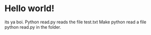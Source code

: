 # Hello world!  

its ya boi. Python read.py reads the file test.txt
Make python read a file
python read.py in the folder.
